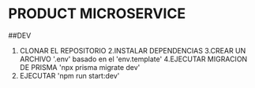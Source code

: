 # PRODUCT MICROSERVICE 

##DEV 
1. CLONAR EL REPOSITORIO
2.INSTALAR DEPENDENCIAS 
3.CREAR UN ARCHIVO '.env' basado en el 'env.template'
4.EJECUTAR MIGRACION DE PRISMA 'npx prisma migrate dev'
5. EJECUTAR 'npm run start:dev' 